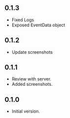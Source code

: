 ## 0.1.3

- Fixed Logs
- Exposed EventData object


## 0.1.2

- Update screenshots

## 0.1.1

- Review with server.
- Added screenshots.


## 0.1.0

- Initial version.
